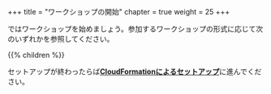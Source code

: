 +++
title = "ワークショップの開始"
chapter = true
weight = 25
+++

ではワークショップを始めましょう。参加するワークショップの形式に応じて次のいずれかを参照してください。

{{% children  %}}

セットアップが終わったらば[**CloudFormationによるセットアップ**](/ja/running-amazon-ec2-workloads-at-scale/launch_cloudformation.html)に進んでください。

